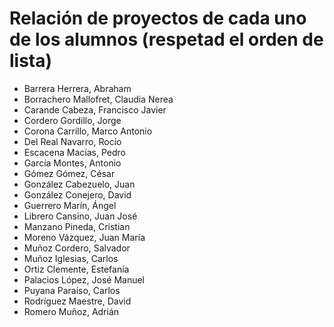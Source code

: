 # Relación de proyectos de cada uno de los alumnos (respetad el orden de lista)

- Barrera Herrera, Abraham
- Borrachero Mallofret, Claudia Nerea
- Carande Cabeza, Francisco Javier
- Cordero Gordillo, Jorge
- Corona Carrillo, Marco Antonio
- Del Real Navarro, Rocío
- Escacena Macías, Pedro
- García Montes, Antonio
- Gómez Gómez, César
- González Cabezuelo, Juan
- González Conejero, David
- Guerrero Marín, Ángel
- Librero Cansino, Juan José
- Manzano Pineda, Cristian
- Moreno Vázquez, Juan María
- Muñoz Cordero, Salvador
- Muñoz Iglesias, Carlos
- Ortiz Clemente, Estefanía
- Palacios López, José Manuel
- Puyana Paraíso, Carlos
- Rodríguez Maestre, David
- Romero Muñoz, Adrián
